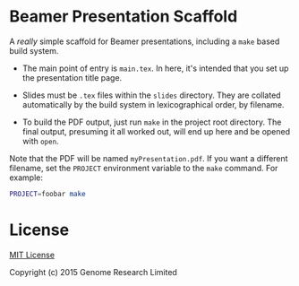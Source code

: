 # Beamer Presentation Scaffold

A *really* simple scaffold for Beamer presentations, including a `make`
based build system.

* The main point of entry is `main.tex`. In here, it's intended that you
  set up the presentation title page.
  
* Slides must be `.tex` files within the `slides` directory. They are
  collated automatically by the build system in lexicographical order,
  by filename.

* To build the PDF output, just run `make` in the project root
  directory. The final output, presuming it all worked out, will end up
  here and be opened with `open`.

Note that the PDF will be named `myPresentation.pdf`. If you want a
different filename, set the `PROJECT` environment variable to the `make`
command. For example:

```sh
PROJECT=foobar make
```

# License

[MIT License](LICENSE)

Copyright (c) 2015 Genome Research Limited
